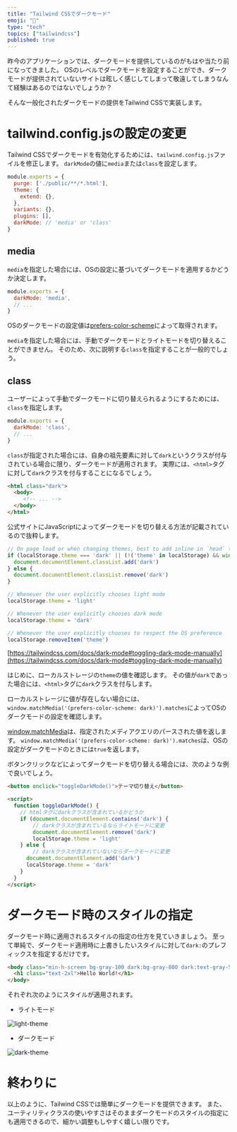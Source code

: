 ```yaml
---
title: "Tailwind CSSでダークモード"
emoji: "🌙"
type: "tech"
topics: ["tailwindcss"]
published: true
---
```


昨今のアプリケーションでは、ダークモードを提供しているのがもはや当たり前になってきました。
OSのレベルでダークモードを設定することができ、ダークモードが提供されていないサイトは眩しく感じしてしまって敬遠してしまうなんて経験はあるのではないでしょうか？

そんな一般化されたダークモードの提供をTailwind CSSで実装します。

# tailwind.config.jsの設定の変更

Tailwind CSSでダークモードを有効化するためには、`tailwind.config.js`ファイルを修正します。
`darkMode`の値に`media`または`class`を設定します。

```js
module.exports = {
  purge: ['./public/**/*.html'],
  theme: {
    extend: {},
  },
  variants: {},
  plugins: [],
  darkMode: // 'media' or 'class'
}
```

## media

`media`を指定した場合には、OSの設定に基づいてダークモードを適用するかどうか決定します。

```js
module.exports = {
  darkMode: 'media',
  // ...
}
```

OSのダークモードの設定値は[prefers-color-scheme](https://developer.mozilla.org/ja/docs/Web/CSS/@media/prefers-color-scheme)によって取得されます。

`media`を指定した場合には、手動でダークモードとライトモードを切り替えることができません。
そのため、次に説明する`class`を指定することが一般的でしょう。

## class

ユーザーによって手動でダークモードに切り替えられるようにするためには、`class`を指定します。

```js
module.exports = {
  darkMode: 'class',
  // ...
}
```

`class`が指定された場合には、自身の祖先要素に対して`dark`というクラスが付与されている場合に限り、ダークモードが適用されます。
実際には、`<html>`タグに対して`dark`クラスを付与することになるでしょう。

```html
<html class="dark">
  <body>
     <!-- ... -->
  </body>
</html>
```

公式サイトにJavaScriptによってダークモードを切り替える方法が記載されているので抜粋します。

```js
// On page load or when changing themes, best to add inline in `head` to avoid FOUC
if (localStorage.theme === 'dark' || (!('theme' in localStorage) && window.matchMedia('(prefers-color-scheme: dark)').matches)) {
  document.documentElement.classList.add('dark')
} else {
  document.documentElement.classList.remove('dark')
}

// Whenever the user explicitly chooses light mode
localStorage.theme = 'light'

// Whenever the user explicitly chooses dark mode
localStorage.theme = 'dark'

// Whenever the user explicitly chooses to respect the OS preference
localStorage.removeItem('theme')
```
[https://tailwindcss.com/docs/dark-mode#toggling-dark-mode-manually](https://tailwindcss.com/docs/dark-mode#toggling-dark-mode-manually)

 はじめに、ローカルストレージの`theme`の値を確認します。
 その値が`dark`であった場合には、`<html>`タグに`dark`クラスを付与します。

 ローカルストレージに値が存在しない場合には、`window.matchMedia('(prefers-color-scheme: dark)').matches`によってOSのダークモードの設定を確認します。

 [window.matchMedia](https://developer.mozilla.org/ja/docs/Web/API/Window/matchMedia)は、指定されたメディアクエリのパースされた値を返します。
 `window.matchMedia('(prefers-color-scheme: dark)').matches`は、OSの設定がダークモードのときには`true`を返します。

ボタンクリックなどによってダークモードを切り替える場合には、次のような例で良いでしょう。

```html
<button onclick="toggleDarkMode()">テーマ切り替え</button>

<script>
  function toggleDarkMode() {
    // htmlタグにdarkクラスが含まれているかどうか
    if (document.documentElement.contains('dark') {
        // darkクラスが含まれているならライトモードに変更
        document.documentElement.remove('dark')
        localStorage.theme = 'light'
    } else {
        // darkクラスが含まれていないならダークモードに変更
      document.documentElement.add('dark')
      localStorage.theme = 'dark'
    }
  }
</script>
```

# ダークモード時のスタイルの指定

ダークモード時に適用されるスタイルの指定の仕方を見ていきましょう。
至って単純で、ダークモード適用時に上書きしたいスタイルに対して`dark:`のプレフィックスを指定するだけです。

```html
<body class="min-h-screen bg-gray-100 dark:bg-gray-800 dark:text-gray-50">
  <h1 class="text-2xl">Hello World!</h1>
</body>
```

それぞれ次のようにスタイルが適用されます。

- ライトモード

![light-theme](//images.ctfassets.net/in6v9lxmm5c8/5EOzwR5Ix10tZnlrDhBi0m/a0bf29637918ccba12fe3d0bb02b7720/____________________________2021-02-21_21.03.26.png)

- ダークモード

![dark-theme](//images.ctfassets.net/in6v9lxmm5c8/ZIqIXXQn2cIKQsrLkEEdB/1435da48b667472823d0f072715ed393/____________________________2021-02-21_21.03.49.png)

# 終わりに

以上のように、Tailwind CSSでは簡単にダークモードを提供できます。
また、ユーティリティクラスの使いやすさはそのままダークモードのスタイルの指定にも適用できるので、細かい調整もしやすく嬉しい限りです。
